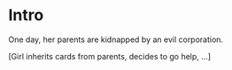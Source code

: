 Intro
=====

One day, her parents are kidnapped by an evil corporation.

[Girl inherits cards from parents, decides to go help, ...]

